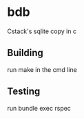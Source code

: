 # bdb
Cstack's sqlite copy in c


## Building
run make in the cmd line

## Testing
run bundle exec rspec
